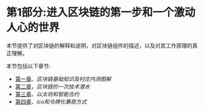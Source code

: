 # 第1部分:进入区块链的第一步和一个激动人心的世界

本节提供了对区块链的解释和说明，对区块链组件的描述，以及对其工作原理的真正理解。

本节包括以下章节:

*   [第一章](01.html)、*区块链基础知识及村庄内测图解*
*   [第二章](02.html)，*区块链的一次技术潜水*
*   [第三章](03.html)、*以太坊和智能合约*
*   [第四章](04.html)、*ico和令牌化筹款方式*